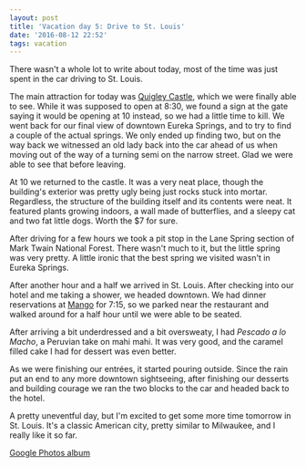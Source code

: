 ```yaml
---
layout: post
title: 'Vacation day 5: Drive to St. Louis'
date: '2016-08-12 22:52'
tags: vacation
---
```


There wasn't a whole lot to write about today, most of the time was just spent in the car driving to St. Louis.

The main attraction for today was [Quigley Castle][quigley], which we were finally able to see. While it was supposed to open at 8:30, we found a sign at the gate saying it would be opening at 10 instead, so we had a little time to kill. We went back for our final view of downtown Eureka Springs, and to try to find a couple of the actual springs. We only ended up finding two, but on the way back we witnessed an old lady back into the car ahead of us when moving out of the way of a turning semi on the narrow street. Glad we were able to see that before leaving.

At 10 we returned to the castle. It was a very neat place, though the building's exterior was pretty ugly being just rocks stuck into mortar. Regardless, the structure of the building itself and its contents were neat. It featured plants growing indoors, a wall made of butterflies, and a sleepy cat and two fat little dogs. Worth the $7 for sure.

After driving for a few hours we took a pit stop in the Lane Spring section of Mark Twain National Forest. There wasn't much to it, but the little spring was very pretty. A little ironic that the best spring we visited wasn't in Eureka Springs.

After another hour and a half we arrived in St. Louis. After checking into our hotel and me taking a shower, we headed downtown. We had dinner reservations at [Mango][mango] for 7:15, so we parked near the restaurant and walked around for a half hour until we were able to be seated.

After arriving a bit underdressed and a bit oversweaty, I had *Pescado a lo Macho*, a Peruvian take on mahi mahi. It was very good, and the caramel filled cake I had for dessert was even better.

As we were finishing our entrées, it started pouring outside. Since the rain put an end to any more downtown sightseeing, after finishing our desserts and building courage we ran the two blocks to the car and headed back to the hotel.

A pretty uneventful day, but I'm excited to get some more time tomorrow in St. Louis. It's a classic American city, pretty similar to Milwaukee, and I really like it so far.

[Google Photos album][photos]

[quigley]: http://www.quigleyscastle.com/
[mango]: http://www.mangoperu.com/
[photos]: https://goo.gl/photos/qZ59yUqNdiYnSerK7
